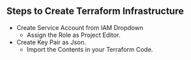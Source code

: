 ## Steps to Create Terraform Infrastructure

* Create Service Account from IAM Dropdown
    * Assign the Role as Project Editor.
* Create Key Pair as Json.
    * Import the Contents in your Terraform Code.
        